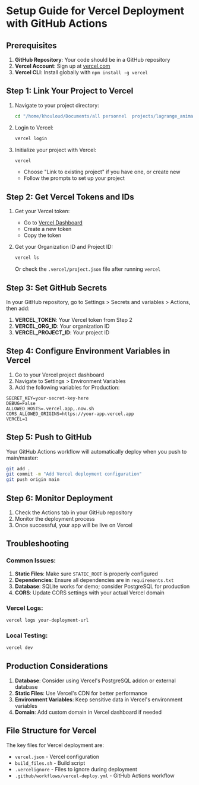 # Setup Guide for Vercel Deployment with GitHub Actions

## Prerequisites

1. **GitHub Repository**: Your code should be in a GitHub repository
2. **Vercel Account**: Sign up at [vercel.com](https://vercel.com)
3. **Vercel CLI**: Install globally with `npm install -g vercel`

## Step 1: Link Your Project to Vercel

1. Navigate to your project directory:
   ```bash
   cd "/home/khouloud/Documents/all personnel  projects/lagrange_animator"
   ```

2. Login to Vercel:
   ```bash
   vercel login
   ```

3. Initialize your project with Vercel:
   ```bash
   vercel
   ```
   - Choose "Link to existing project" if you have one, or create new
   - Follow the prompts to set up your project

## Step 2: Get Vercel Tokens and IDs

1. Get your Vercel token:
   - Go to [Vercel Dashboard](https://vercel.com/account/tokens)
   - Create a new token
   - Copy the token

2. Get your Organization ID and Project ID:
   ```bash
   vercel ls
   ```
   Or check the `.vercel/project.json` file after running `vercel`

## Step 3: Set GitHub Secrets

In your GitHub repository, go to Settings > Secrets and variables > Actions, then add:

1. **VERCEL_TOKEN**: Your Vercel token from Step 2
2. **VERCEL_ORG_ID**: Your organization ID
3. **VERCEL_PROJECT_ID**: Your project ID

## Step 4: Configure Environment Variables in Vercel

1. Go to your Vercel project dashboard
2. Navigate to Settings > Environment Variables
3. Add the following variables for Production:

```
SECRET_KEY=your-secret-key-here
DEBUG=False
ALLOWED_HOSTS=.vercel.app,.now.sh
CORS_ALLOWED_ORIGINS=https://your-app.vercel.app
VERCEL=1
```

## Step 5: Push to GitHub

Your GitHub Actions workflow will automatically deploy when you push to main/master:

```bash
git add .
git commit -m "Add Vercel deployment configuration"
git push origin main
```

## Step 6: Monitor Deployment

1. Check the Actions tab in your GitHub repository
2. Monitor the deployment process
3. Once successful, your app will be live on Vercel

## Troubleshooting

### Common Issues:

1. **Static Files**: Make sure `STATIC_ROOT` is properly configured
2. **Dependencies**: Ensure all dependencies are in `requirements.txt`
3. **Database**: SQLite works for demo; consider PostgreSQL for production
4. **CORS**: Update CORS settings with your actual Vercel domain

### Vercel Logs:
```bash
vercel logs your-deployment-url
```

### Local Testing:
```bash
vercel dev
```

## Production Considerations

1. **Database**: Consider using Vercel's PostgreSQL addon or external database
2. **Static Files**: Use Vercel's CDN for better performance
3. **Environment Variables**: Keep sensitive data in Vercel's environment variables
4. **Domain**: Add custom domain in Vercel dashboard if needed

## File Structure for Vercel

The key files for Vercel deployment are:
- `vercel.json` - Vercel configuration
- `build_files.sh` - Build script
- `.vercelignore` - Files to ignore during deployment
- `.github/workflows/vercel-deploy.yml` - GitHub Actions workflow
